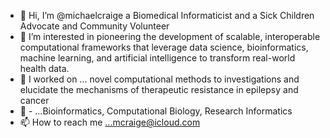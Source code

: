 - 👋 Hi, I’m @michaelcraige a Biomedical Informaticist and a Sick Children Advocate and Community Volunteer
- 👀 I’m interested in pioneering the development of scalable, interoperable computational frameworks that leverage data science, bioinformatics, machine learning, and artificial intelligence to transform real-world health data.
- 🌱 I worked on ... novel computational methods to investigations and elucidate the mechanisms of therapeutic resistance in epilepsy and cancer
- 💞️ - ...Bioinformatics, Computational Biology, Research Informatics
- 📫 How to reach me ...mcraige@icloud.com

<!---
michaelcraige/michaelcraige is a ✨ special ✨ repository because its `README.md` (this file) appears on your GitHub profile.
You can click the Preview link to take a look at your changes.
--->
